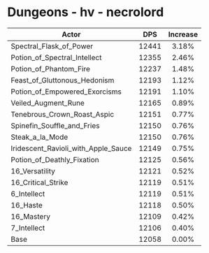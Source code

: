 # Dungeons - hv - necrolord
| Actor | DPS | Increase |
|---|:---:|:---:|
|Spectral_Flask_of_Power|12441|3.18%|
|Potion_of_Spectral_Intellect|12355|2.46%|
|Potion_of_Phantom_Fire|12237|1.48%|
|Feast_of_Gluttonous_Hedonism|12193|1.12%|
|Potion_of_Empowered_Exorcisms|12191|1.10%|
|Veiled_Augment_Rune|12165|0.89%|
|Tenebrous_Crown_Roast_Aspic|12151|0.77%|
|Spinefin_Souffle_and_Fries|12150|0.76%|
|Steak_a_la_Mode|12150|0.76%|
|Iridescent_Ravioli_with_Apple_Sauce|12149|0.75%|
|Potion_of_Deathly_Fixation|12125|0.56%|
|16_Versatility|12121|0.52%|
|16_Critical_Strike|12119|0.51%|
|6_Intellect|12119|0.51%|
|16_Haste|12118|0.50%|
|16_Mastery|12109|0.42%|
|7_Intellect|12106|0.40%|
|Base|12058|0.00%|
